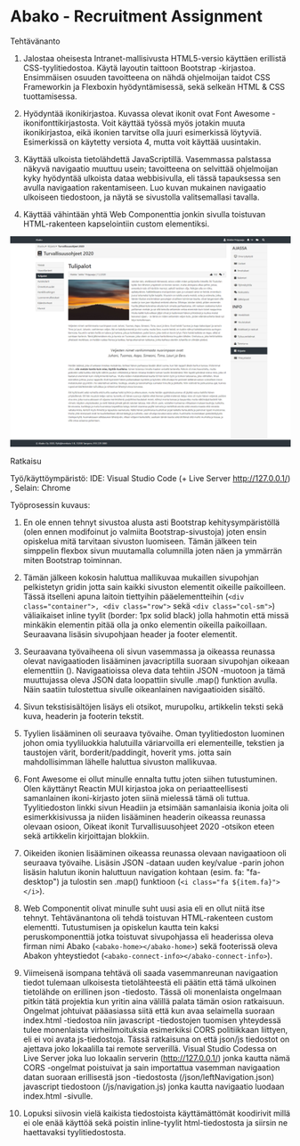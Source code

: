 # Abako - Recruitment Assignment

Tehtävänanto

1. Jalostaa oheisesta Intranet-mallisivusta HTML5-versio käyttäen erillistä CSS-tyylitiedostoa. Käytä layoutin taittoon Bootstrap -kirjastoa. Ensimmäisen osuuden tavoitteena on nähdä ohjelmoijan taidot CSS Frameworkin ja Flexboxin hyödyntämisessä, sekä selkeän HTML & CSS tuottamisessa.

2. Hyödyntää ikonikirjastoa. Kuvassa olevat ikonit ovat Font Awesome -ikonifonttikirjastosta. Voit käyttää työssä myös jotakin muuta ikonikirjastoa, eikä ikonien tarvitse olla juuri esimerkissä löytyviä. Esimerkissä on käytetty versiota 4, mutta voit käyttää uusintakin.

3. Käyttää ulkoista tietolähdettä JavaScriptillä. Vasemmassa palstassa näkyvä navigaatio muuttuu usein; tavoitteena on selvittää ohjelmoijan kyky hyödyntää ulkoista dataa webbisivulla, eli tässä tapauksessa sen avulla navigaation rakentamiseen. Luo kuvan mukainen navigaatio ulkoiseen tiedostoon, ja näytä se sivustolla valitsemallasi tavalla.

4. Käyttää vähintään yhtä Web Componenttia jonkin sivulla toistuvan HTML-rakenteen kapselointiin custom elementiksi.

<img src="screenshots/rekryintra.png">

Ratkaisu

Työ/käyttöympäristö: IDE: Visual Studio Code (+ Live Server http://127.0.0.1/) , Selain: Chrome

Työprosessin kuvaus:

1. En ole ennen tehnyt sivustoa alusta asti Bootstrap kehitysympäristöllä (olen ennen modifoinut jo valmiita Bootstrap-sivustoja)
joten ensin opiskelua mitä tarvitaan sivuston luomiseen. Tämän jälkeen tein simppelin flexbox sivun muutamalla columnilla joten
näen ja ymmärrän miten Bootstrap toiminnan.

2. Tämän jälkeen kokosin haluttua mallikuvaa mukaillen sivupohjan pelkistetyn gridin jotta sain kaikki sivuston elementit
oikeille paikoilleen. Tässä itselleni apuna laitoin tiettyihin pääelementteihin (```<div class="container">, <div class="row">```
sekä ```<div class="col-sm">```) väliaikaiset inline tyylit (border: 1px solid black) jolla hahmotin että missä minkäkin elementin
pitää olla ja onko elementin oikeilla paikoillaan. Seuraavana lisäsin sivupohjaan header ja footer elementit.

3. Seuraavana työvaiheena oli sivun vasemmassa ja oikeassa reunassa olevat navigaatioden lisääminen javacriptilla suoraan
sivupohjan oikeaan elementtiin (<script> ...code ...</script>). Navigaatioissa oleva data tehtiin JSON -muotoon ja tämä
muuttujassa oleva JSON data loopattiin sivulle .map() funktion avulla. Näin saatiin tulostettua sivulle oikeanlainen
navigaatioiden sisältö.

4. Sivun tekstisisältöjen lisäys eli otsikot, murupolku, artikkelin teksti sekä kuva, headerin ja footerin tekstit.

5. Tyylien lisääminen oli seuraava työvaihe. Oman tyylitiedoston luominen johon omia tyyliluokkia halutuilla väriarvoilla
eri elementeille, tekstien ja taustojen värit, borderit/paddingit, hoverit yms. jotta sain mahdollisimman lähelle haluttua
sivuston mallikuvaa.

6. Font Awesome ei ollut minulle ennalta tuttu joten siihen tutustuminen. Olen käyttänyt Reactin MUI kirjastoa joka on
periaatteellisesti samanlainen ikoni-kirjasto joten siinä mielessä tämä oli tuttua. Tyylitiedoston linkki sivun Headiin
ja etsimään samanlaisia ikonia joita oli esimerkkisivussa ja niiden lisääminen headerin oikeassa reunassa olevaan
osioon, Oikeat ikonit Turvallisuusohjeet 2020 -otsikon eteen sekä artikkelin kirjoittajan blokkiin.

7. Oikeiden ikonien lisääminen oikeassa reunassa olevaan navigaatioon oli seuraava työvaihe. Lisäsin JSON -dataan uuden
key/value -parin johon lisäsin halutun ikonin haluttuun navigation kohtaan (esim. fa: "fa-desktop") ja tulostin sen
.map() funktioon (```<i class="fa ${item.fa}"></i>```).

8. Web Componentit olivat minulle suht uusi asia eli en ollut niitä itse tehnyt. Tehtävänantona oli tehdä toistuvan
HTML-rakenteen custom elementti. Tutustumisen ja opiskelun kautta tein kaksi peruskomponenttiä jotka toistuvat
sivupohjassa eli headerissa oleva firman nimi Abako (```<abako-home></abako-home>```) sekä footerissä oleva Abakon
yhteystiedot (```<abako-connect-info></abako-connect-info>```).

9. Viimeisenä isompana tehtävä oli saada vasemmanreunan navigaation tiedot tulemaan ulkoisesta tietolähteestä eli
päätin että tämä ulkoinen tietolähde on erillinen json -tiedosto. Tässä oli monenlaista ongelmaan pitkin tätä projektia
kun yritin aina välillä palata tämän osion ratkaisuun. Ongelmat johtuivat pääasiassa siitä että kun avaa selaimella suoraan
index.html -tiedostoa niin javascript -tiedostojen tuomisen yhteydessä tulee monenlaista virheilmoituksia esimerkiksi
CORS politiikkaan liittyen, eli ei voi avata js-tiedostoja. Tässä ratkaisuna on että json/js tiedostot on ajettava joko
lokaalilla tai remote serverillä. Visual Studio Codessa on Live Server joka luo lokaalin serverin (http://127.0.0.1/)
jonka kautta nämä CORS -ongelmat poistuivat ja sain importattua vasemman navigaation datan suoraan erillisestä json -tiedostosta
(/json/leftNavigation.json) javascript tiedostoon (/js/navigation.js) jonka kautta navigaatio luodaan index.html -sivulle.

10. Lopuksi siivosin vielä kaikista tiedostoista käyttämättömät koodirivit millä ei ole enää käyttöä sekä poistin inline-tyylit html-tiedostosta ja siirsin ne haettavaksi tyylitiedostosta. 

